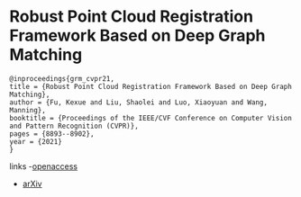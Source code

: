 # Robust Point Cloud Registration Framework Based on Deep Graph Matching

```
@inproceedings{grm_cvpr21,
title = {Robust Point Cloud Registration Framework Based on Deep Graph Matching},
author = {Fu, Kexue and Liu, Shaolei and Luo, Xiaoyuan and Wang, Manning},
booktitle = {Proceedings of the IEEE/CVF Conference on Computer Vision and Pattern Recognition (CVPR)},
pages = {8893--8902},
year = {2021}
}
```
links
-[openaccess](http://openaccess.thecvf.com//content/CVPR2021/html/Fu_Robust_Point_Cloud_Registration_Framework_Based_on_Deep_Graph_Matching_CVPR_2021_paper.html)
- [arXiv](https://arxiv.org/abs/2103.04256)

